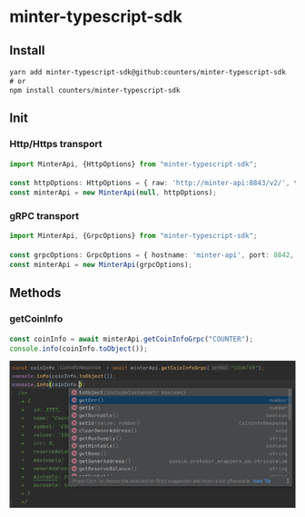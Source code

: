 # minter-typescript-sdk

## Install

```shell
yarn add minter-typescript-sdk@github:counters/minter-typescript-sdk
# or
npm install counters/minter-typescript-sdk
```

## Init

### Http/Https transport

```ts
import MinterApi, {HttpOptions} from "minter-typescript-sdk";

const httpOptions: HttpOptions = { raw: 'http://minter-api:8843/v2/', timeout: null, headers: null };
const minterApi = new MinterApi(null, httpOptions);
```

### gRPC transport

```ts
import MinterApi, {GrpcOptions} from "minter-typescript-sdk";

const grpcOptions: GrpcOptions = { hostname: 'minter-api', port: 8842, deadline: 2500, useTransportSecurity: false };
const minterApi = new MinterApi(grpcOptions);
```


## Methods

### getCoinInfo

```ts
const coinInfo = await minterApi.getCoinInfoGrpc("COUNTER");
console.info(coinInfo.toObject());
```

![Minter TypeScript SDK code completion](sdk-code-completion.png "Minter TypeScript SDK code completion")

